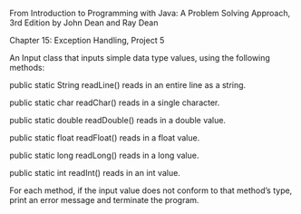 From Introduction to Programming with Java: A Problem Solving Approach, 3rd Edition by John Dean and Ray Dean

Chapter 15: Exception Handling, Project 5

An Input class that inputs simple data type values, using the following methods:

public static String readLine() reads in an entire line as a string.

public static char readChar() reads in a single character.

public static double readDouble() reads in a double value.

public static float readFloat() reads in a float value.

public static long readLong() reads in a long value.

public static int readInt() reads in an int value.

For each method, if the input value does not conform to that method’s type, print an error message and terminate the program.
